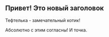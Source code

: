 ## Привет! Это новый заголовок

Тефтелька - замечательный котик!

Абсолютно с этим согласны! И точка.
